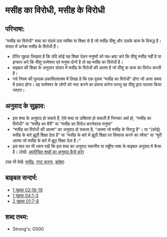 # मसीह का विरोधी, मसीह के विरोधी #

## परिभाषा: ##

“मसीह का विरोधी” शब्द का संदर्भ उस व्यक्ति या शिक्षा से है जो मसीह यीशु और उसके काम के विरूद्ध है। संसार में अनेक मसीह के विरोधी हैं।

* प्रेरित यूहन्ना लिखता है कि यदि कोई यह शिक्षा देकर मनुष्यों को पथ-भ्रष्ट करे कि यीशु मसीह नहीं है या इन्कार करे कि यीशु परमेश्वर एवं मनुष्य दोनों है तो वह मसीह का विरोधी है।
* बाइबल की शिक्षा के अनुसार संसार में मसीह के विरोधी की आत्मा है जो यीशु क काम का विरोध करती है।
* नये नियम की पुस्तक प्रकाशितवाक्य में लिखा हे कि एक पुरूष “मसीह का विरोधी” होगा जो अन्त समय में प्रकट होगा। वह परमेश्वर के लोगों को नष्ट करने का प्रयास करेगा परन्तु वह यीशु द्वारा परास्त किया जाएगा।

## अनुवाद के सुझाव: ##

* इस शब्द के अनुवाद हो सकते हैं, ऐसे शब्द या उक्तियां हो सकती हैं जिनका अर्थ हो, “मसीह का विरोधी” या “मसीह का बैरी” या “मसीह का विरोध करनेवाला मनुष्य”
* “मसीह का विरोधी की आत्मा” का अनुवाद हो सकता है, “आत्मा जो मसीह के विरुद्ध है”। या “(कोई) मसीह के बारे झूठी शिक्षा देता है” या “मसीह के बारे में झूठी शिक्षा पर विश्वास करने का रवैया” या “बुरी आत्मा जो मसीह के बारे में झूठ शिक्षा देता है।”
* इस बात का भी ध्यान रखें कि इस शब्द का अनुवाद स्थानीय या राष्ट्रीय भाषा के बाइबल अनुवाद में कैसा है। (देखें: [अपरिचित शब्दों का अनुवाद कैसे करे](rc://hi/ta/man/translate/translate-unknown))

(यह भी देखें: [मसीह](../kt/christ.md), [रगट करना](../kt/reveal.md), [क्लेश](../other/tribulation.md))

## बाइबल सन्दर्भ: ##

* [1 यूहन्ना 02:18-19](rc://hi/tn/help/1jn/02/18)
* [1 यूहन्ना 04:1-3](rc://hi/tn/help/1jn/04/01)
* [2 यूहन्ना 01:7-8](rc://hi/tn/help/2jn/01/07)


## शब्द तथ्य: ##

* Strong's: G500
